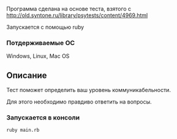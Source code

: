 Программа сделана на основе теста, взятого с http://old.syntone.ru/library/psytests/content/4969.html

Запускается с помощью ruby

### Потдерживаемые ОС

Windows, Linux, Mac OS

###

## Описание

Тест поможет определить ваш уровень коммуникабельности.

Для этого необходимо правдиво ответить на вопросы.

### Запускается в консоли

`ruby main.rb`

